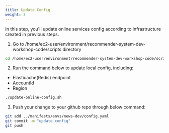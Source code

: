 ```yaml
---
title: Update Config
weight: 3
---
```


In this step, you'll update online services config according to infrastructure created in previous steps.

1. Go to /home/ec2-user/environment/recommender-system-dev-workshop-code/scripts directory

```sh
cd /home/ec2-user/environment/recommender-system-dev-workshop-code/scripts
```

2. Run the command below to update local config, including:
- Elasticache(Redis) endpoint
- AccountId
- Region

```sh
./update-online-config.sh
```

3. Push your change to your github repo through below command:
```sh
git add ../manifests/envs/news-dev/config.yaml
git commit -m "update config"
git push
```